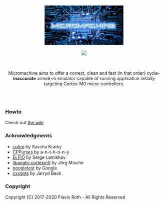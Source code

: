 
<p align="center">
  <img width="50%" src="docs/images/micromachine-logo.png" />
</p>

<p align="center">
    <img src="https://github.com/flavioroth/micromachine/workflows/MicroMachine%20CI/badge.svg?branch=master" />
</p>

<br/>

<p align="center">
Micromachine aims to offer a correct, clean and fast (in that order) cycle-<b>inaccurate</b> armv6-m emulator capable of running application initially targeting Cortex-M0 micro-controllers.
</p>

<br/>
<br/>


### Howto

Check out [the wiki](https://github.com/flavioroth/micromachine/wiki)

### Acknowledgments
* [cotire](https://github.com/sakra/cotire) by Sascha Kratky
* [CPPurses](https://github.com/a-n-t-h-o-n-y/CPPurses) by a-n-t-h-o-n-y
* [ELFIO](https://github.com/serge1/ELFIO) by Serge Lamikhov
* [libaeabi-cortexm0](https://github.com/bobbl/libaeabi-cortexm0) by
  Jörg Mische
* [googletest](https://github.com/google/googletest) by Google
* [cxxopts](https://github.com/jarro2783/cxxopts) by Jarryd Beck


### Copyright
Copyright (C) 2017-2020 Flavio Roth - All Rights Reserved


